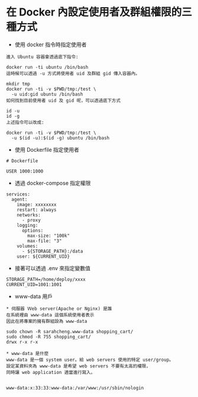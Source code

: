 # 在 Docker 內設定使用者及群組權限的三種方式

* 使用 docker 指令時指定使用者
```
進入 Ubuntu 容器會透過底下指令:

docker run -ti ubuntu /bin/bash
這時候可以透過 -u 方式將使用者 uid 及群組 gid 傳入容器內。

mkdir tmp
docker run -ti -v $PWD/tmp:/test \
  -u uid:gid ubuntu /bin/bash
如何找到目前使用者 uid 及 gid 呢，可以透過底下方式

id -u
id -g
上述指令可以改成:

docker run -ti -v $PWD/tmp:/test \
  -u $(id -u):$(id -g) ubuntu /bin/bash
```

* 使用 Dockerfile 指定使用者
```
# Dockerfile

USER 1000:1000
```

* 透過 docker-compose 指定權限
```
services:
  agent:
    image: xxxxxxxx
    restart: always
    networks:
      - proxy
    logging:
      options:
        max-size: "100k"
        max-file: "3"
    volumes:
      - ${STORAGE_PATH}:/data
    user: ${CURRENT_UID}
 ```
 * 接著可以透過 .env 來指定變數值
 ```
STORAGE_PATH=/home/deploy/xxxx
CURRENT_UID=1001:1001
 ```
* www-data 用戶
```
* 伺服器 Ｗeb server(Apache or Nginx) 是誰
在系統裡由 www-data 這個系統使用者表示
因此在將專案的擁有群組設為 www-data

sudo chown -R sarahcheng.www-data shopping_cart/
sudo chmod -R 755 shopping_cart/
drwx r-x r-x

* www-data 是什麼
www-data 是一個 system user。給 web servers 使用的特定 user/group。 
設定某資料夾為 www-data 是希望 web servers 不要有太高的權限，
同時讓 web application 適當進行寫入。


www-data:x:33:33:www-data:/var/www:/usr/sbin/nologin

```
